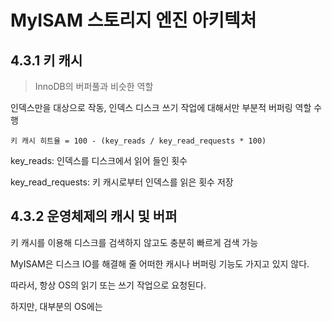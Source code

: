 # MyISAM 스토리지 엔진 아키텍처

## 4.3.1 키 캐시

> InnoDB의 버퍼풀과 비슷한 역할

인덱스만을 대상으로 작동, 인덱스 디스크 쓰기 작업에 대해서만 부분적 버퍼링 역할 수행

```
키 캐시 히트율 = 100 - (key_reads / key_read_requests * 100)
```

key_reads: 인덱스를 디스크에서 읽어 들인 횟수

key_read_requests: 키 캐시로부터 인덱스를 읽은 횟수 저장

## 4.3.2 운영체제의 캐시 및 버퍼

키 캐시를 이용해 디스크를 검색하지 않고도 충분히 빠르게 검색 가능

MyISAM은 디스크 IO를 해결해 줄 어떠한 캐시나 버퍼링 기능도 가지고 있지 않다.

따라서, 항상 OS의 읽기 또는 쓰기 작업으로 요청된다.

하지만, 대부분의 OS에는 